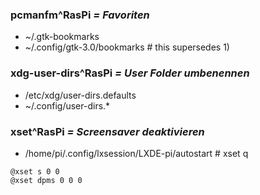 ### pcmanfm^RasPi *= Favoriten*

*   ~/.gtk-bookmarks
*   ~/.config/gtk-3.0/bookmarks   # this supersedes 1)


### xdg-user-dirs^RasPi  *= User Folder umbenennen*

*   /etc/xdg/user-dirs.defaults
*   ~/.config/user-dirs.*


### xset^RasPi *= Screensaver deaktivieren*

*   /home/pi/.config/lxsession/LXDE-pi/autostart   # xset q

```
@xset s 0 0
@xset dpms 0 0 0
```
